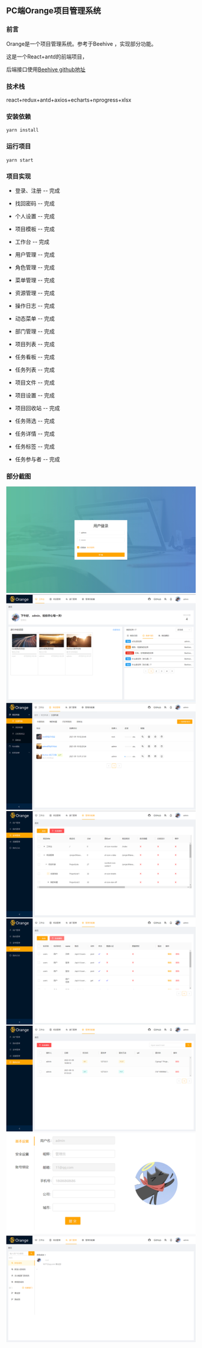 ## PC端Orange项目管理系统

### 前言

Orange是一个项目管理系统。参考于Beehive ，实现部分功能。

这是一个React+antd的前端项目，

后端接口使用<a href="https://github.com/Imfdj/egg-beehive.git">Beehive github地址</a>

### 技术栈

react+redux+antd+axios+echarts+nprogress+xlsx

### 安装依赖

```
yarn install
```

### 运行项目

```
yarn start
```

### 项目实现

-  登录、注册 -- 完成

-  找回密码 -- 完成

-  个人设置 -- 完成

-  项目模板 -- 完成

-  工作台 -- 完成

-  用户管理 -- 完成

-  角色管理 -- 完成

-  菜单管理 -- 完成

-  资源管理 -- 完成

-  操作日志 -- 完成

-  动态菜单 -- 完成

-  部门管理 -- 完成

-  项目列表 -- 完成

-  任务看板 -- 完成

-  任务列表 -- 完成

-  项目文件 -- 完成

-  项目设置 -- 完成

-  项目回收站 -- 完成

-  任务筛选 -- 完成

-  任务详情 -- 完成

-  任务标签 -- 完成

-  任务参与者 -- 完成

  ### 部分截图

<img src="./images/01.png" alt="" />

<img src="./images/02.png" alt="" />

<img src="./images/03.png" alt="" />

<img src="./images/04.png" alt="" />

<img src="./images/05.png" alt="" />

<img src="./images/06.png" alt="" />

<img src="./images/07.png" alt="" />

<img src="./images/08.png" alt="" />